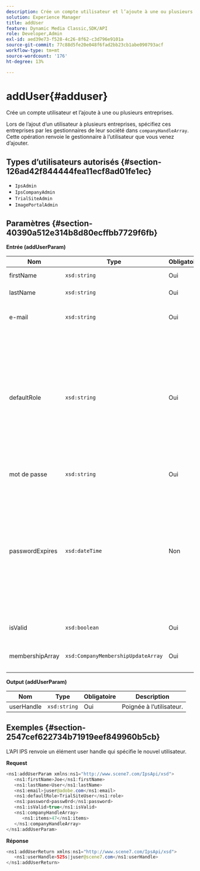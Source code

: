 ```yaml
---
description: Crée un compte utilisateur et l’ajoute à une ou plusieurs entreprises.
solution: Experience Manager
title: addUser
feature: Dynamic Media Classic,SDK/API
role: Developer,Admin
exl-id: aed39e73-f528-4c26-8f62-c3d796e9101a
source-git-commit: 77c88d5fe20e048f6fad2bb23cb1abe090793acf
workflow-type: tm+mt
source-wordcount: '176'
ht-degree: 13%

---
```


# addUser{#adduser}

Crée un compte utilisateur et l’ajoute à une ou plusieurs entreprises.

Lors de l’ajout d’un utilisateur à plusieurs entreprises, spécifiez ces entreprises par les gestionnaires de leur société dans `companyHandleArray`. Cette opération renvoie le gestionnaire à l’utilisateur que vous venez d’ajouter.

## Types d’utilisateurs autorisés {#section-126ad42f844444fea11ecf8ad01fe1ec}

* `IpsAdmin`
* `IpsCompanyAdmin`
* `TrialSiteAdmin`
* `ImagePortalAdmin`

## Paramètres {#section-40390a512e314b8d80ecffbb7729f6fb}

**Entrée (addUserParam)**

| Nom | Type | Obligatoire | Description |
|---|---|---|---|
| firstName | `xsd:string` | Oui | Prénom de l’utilisateur. |
| lastName | `xsd:string` | Oui | Nom de l’utilisateur. |
| e-mail | `xsd:string` | Oui | Adresse électronique de l’utilisateur. |
| defaultRole | `xsd:string` | Oui | Définit le rôle d’un utilisateur dans chaque société à laquelle il appartient. Notez toutefois que la variable `IpsAdmin` Le rôle remplace les autres paramètres par entreprise. |
| mot de passe | `xsd:string` | Oui | Définit le mot de passe de l’utilisateur. |
| passwordExpires | `xsd:dateTime` | Non | Définit la période d’expiration du mot de passe. Indiquez le fuseau horaire lors de la transmission de la requête. Les fuseaux horaires sont ajustés à l’heure centrale. |
| isValid | `xsd:boolean` | Oui | Détermine si l’utilisateur est valide. |
| membershipArray | `xsd:CompanyMembershipUpdateArray` | Oui | Un tableau de gestionnaires de société. |

**Output (addUserParam)**

| Nom | Type | Obligatoire | Description |
|---|---|---|---|
| userHandle | `xsd:string` | Oui | Poignée à l’utilisateur. |

## Exemples {#section-2547cef622734b71919eef849960b5cb}

L’API IPS renvoie un élément user handle qui spécifie le nouvel utilisateur.

**Request**

```java
<ns1:addUserParam xmlns:ns1="http://www.scene7.com/IpsApi/xsd">
   <ns1:firstName>Joe</ns1:firstName>
   <ns1:lastName>User</ns1:lastName>
   <ns1:email>juser@adobe.com</ns1:email>
   <ns1:defaultRole>TrialSiteUser</ns1:role>
   <ns1:password>passw0rd</ns1:password>
   <ns1:isValid>true</ns1:isValid>
   <ns1:companyHandleArray>
      <ns1:items>47</ns1:items>
   </ns1:companyHandleArray>
</ns1:addUserParam>
```

**Réponse**

```java
<ns1:addUserReturn xmlns:ns1="http://www.scene7.com/IpsApi/xsd">
   <ns1:userHandle>525s|juser@scene7.com</ns1:userHandle>
</ns1:addUserReturn>
```
